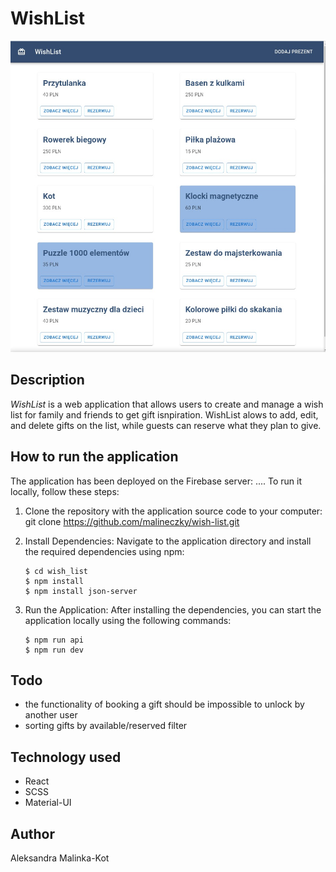 # WishList

![](/screenshot.jpg)

## Description

_WishList_ is a web application that allows users to create and manage a wish list for family and friends to get gift isnpiration. WishList alows to add, edit, and delete gifts on the list, while guests can reserve what they plan to give.

## How to run the application

The application has been deployed on the Firebase server: .... To run it locally, follow these steps:

1. Clone the repository with the application source code to your computer:
   git clone https://github.com/malineczky/wish-list.git

1. Install Dependencies: Navigate to the application directory and install the required dependencies using npm:

    ```
    $ cd wish_list
    $ npm install
    $ npm install json-server
    ```

1. Run the Application: After installing the dependencies, you can start the application locally using the following commands:
    ```
    $ npm run api
    $ npm run dev
    ```

## Todo

-   the functionality of booking a gift should be impossible to unlock by another user
-   sorting gifts by available/reserved filter

## Technology used

-   React
-   SCSS
-   Material-UI

## Author

Aleksandra Malinka-Kot
